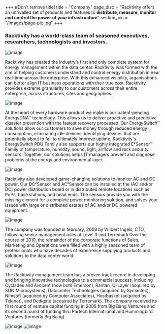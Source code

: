 +++
#Don't remove title!
title = "Company"
page_disc = "Racktivity offers an unrivalled set of products and features to **distribute, measure, monitor and control the power of your infrastructure**"
section_pic = "/images/page-pic.jpg"
+++

### Racktivity has a world-class team of seasoned executives, researchers, technologists and investors. ###

![image](/images/com_logo1.jpg)


Racktivity has created the industry’s first and only complete system for energy management within the data center.
Racktivity was formed with the aim of helping customers understand and control energy distribution in near real-time across the enterprise. With this enhanced visibility, organisations can better align IT business operations with their true cost. Racktivity provides extreme granularity to our customers across their entire enterprise, across structures, sites and geographies.

![image](/images/incubaid2.jpg)
 
At the heart of every hardware product we make is our patent-pending EnergyDNA™ technology. This allows us to deliver proactive and predictive disaster prevention with the fastest recovery processes. Our EnergySwitch™ solutions allow our customers to save money through reduced energy consumption, eliminating idle devices, identifying devices that are potentially about to fail to ultimately improve uptime. Racktivity's EnergySwitch PDU Family also supports our highly integrated E²Sensor™ Family of temperature, humidity, sound, light, airflow and rack security sensors. Together, our solutions helps IT managers prevent and diagnose problems at the energy and environmental layer.
<br>

![image](/images/awingu.png)


Racktivity also developed game-changing solutions to monitor AC and DC power. Our DC²Sensor and AC²Sensor can be installed at the (AC and/or DC) power distribution board or in distributed remote locations such as PoPs, base stations, and head ends. The sensors provide you with the missing element for a complete power monitoring solution, and solves your issues with large or distributed estates of AC and/or DC powered equipment.

![image](/images/openvstorage.png)

The company was founded in february, 2009 by Wilbert Ingels, CTO, following senior management roles at Level 3 and Terremark.Over the course of 2010, the remainder of the corporate functions of Sales, Marketing and Operations were filled with a highly seasoned team of professionals who have decades of experience supplying products and solutions to the data center world.

![image](/images/codescalers.png)

The Racktivity management team has a proven track record in developing and bringing innovative technologies to a commercial success, including Cyclades and Avocent (now both Emerson), Raritan, Q-Layer (acquired by SUN Microsystems), Datacenter Technologies (acquired by Symantec), Nimsoft (acquired by Computer Associates), Hostbasket (acquired by Telenet), and Dedigate (acquired by Terremark). The company received its first round of venture capital funding in 2009 from Big Bang Ventures and its second round of funding thru Partech Internatiional and Hummingbird Ventures (formerly Big Bang).

![image](/images/gig.png)
![image](/images/mothership.png)







